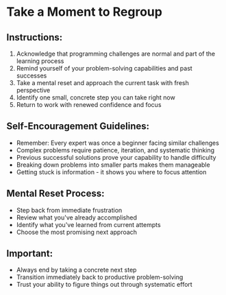 # Take a Moment to Regroup

## Instructions:

1. Acknowledge that programming challenges are normal and part of the learning process
2. Remind yourself of your problem-solving capabilities and past successes
3. Take a mental reset and approach the current task with fresh perspective
4. Identify one small, concrete step you can take right now
5. Return to work with renewed confidence and focus

## Self-Encouragement Guidelines:

- Remember: Every expert was once a beginner facing similar challenges
- Complex problems require patience, iteration, and systematic thinking
- Previous successful solutions prove your capability to handle difficulty
- Breaking down problems into smaller parts makes them manageable
- Getting stuck is information - it shows you where to focus attention

## Mental Reset Process:

- Step back from immediate frustration
- Review what you've already accomplished
- Identify what you've learned from current attempts
- Choose the most promising next approach

## Important:

- Always end by taking a concrete next step
- Transition immediately back to productive problem-solving
- Trust your ability to figure things out through systematic effort
